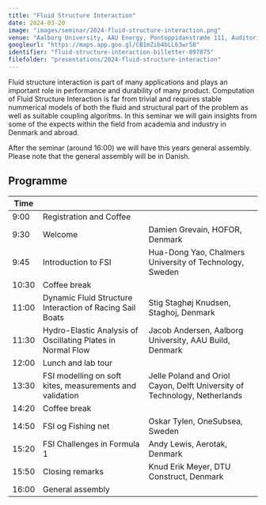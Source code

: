 ```yaml
---
title: "Fluid Structure Interaction"
date: 2024-03-20
image: "images/seminar/2024-fluid-structure-interaction.png"
venue: "Aalborg University, AAU Energy, Pontoppidanstræde 111, Auditorium 1.177, 9220 Aalborg Øst"
googleurl: "https://maps.app.goo.gl/CB1mZib4bLL63wr58"
identifier: "fluid-structure-interaction-billetter-897875"
filefolder: "presentations/2024-fluid-structure-interaction"
---
```


Fluid structure interaction is part of many applications and plays an important role in performance and durability of many product. 
Computation of Fluid Structure Interaction is far from trivial and requires stable nummerical models of both the fluid and structural part of the problem as well as suitable coupling algoritms.
In this seminar we will gain insights from some of the expects within the field from academia and industry in Denmark and abroad. 

After the seminar (around 16:00) we will have this years general assembly. Please note that the general assembly will be in Danish.

## Programme


| Time  |             |             |
| ----- | ----------- | ----------- |
|  9:00 | Registration and Coffee | |
|  9:30 | Welcome | Damien Grevain, HOFOR, Denmark |
|  9:45 | Introduction to FSI | Hua-Dong Yao, Chalmers University of Technology, Sweden |
| 10:30 | Coffee break | |
| 11:00 | Dynamic Fluid Structure Interaction of Racing Sail Boats | Stig Staghøj Knudsen, Staghoj, Denmark |
| 11:30 | Hydro-Elastic Analysis of Oscillating Plates in Normal Flow | Jacob Andersen, Aalborg University, AAU Build, Denmark |
| 12:00 | Lunch and lab tour | |
| 13:30 | FSI modelling on soft kites, measurements and validation | Jelle Poland and Oriol Cayon, Delft University of Technology, Netherlands |
| 14:20 | Coffee break | |
| 14:50 | FSI og Fishing net | Oskar Tylen, OneSubsea, Sweden |
| 15:20 | FSI Challenges in Formula 1 | Andy Lewis, Aerotak, Denmark |
| 15:50 | Closing remarks | Knud Erik Meyer, DTU Construct, Denmark |
| 16:00 | General assembly | |
